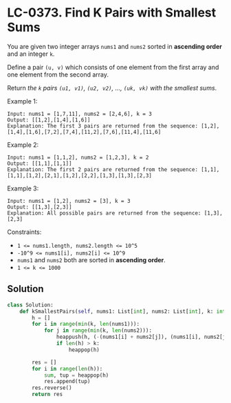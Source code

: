 # LC-0373. Find K Pairs with Smallest Sums

You are given two integer arrays `nums1` and `nums2` sorted in **ascending order** and an integer `k`.

Define a pair `(u, v)` which consists of one element from the first array and one element from the second array.

Return _the `k` pairs `(u1, v1)`, `(u2, v2)`, ..., `(uk, vk)` with the smallest sums_.

Example 1:

```
Input: nums1 = [1,7,11], nums2 = [2,4,6], k = 3
Output: [[1,2],[1,4],[1,6]]
Explanation: The first 3 pairs are returned from the sequence: [1,2],[1,4],[1,6],[7,2],[7,4],[11,2],[7,6],[11,4],[11,6]
```

Example 2:

```
Input: nums1 = [1,1,2], nums2 = [1,2,3], k = 2
Output: [[1,1],[1,1]]
Explanation: The first 2 pairs are returned from the sequence: [1,1],[1,1],[1,2],[2,1],[1,2],[2,2],[1,3],[1,3],[2,3]
```

Example 3:

```
Input: nums1 = [1,2], nums2 = [3], k = 3
Output: [[1,3],[2,3]]
Explanation: All possible pairs are returned from the sequence: [1,3],[2,3]
```

Constraints:

-   `1 <= nums1.length, nums2.length <= 10^5`
-   `-10^9 <= nums1[i], nums2[i] <= 10^9`
-   `nums1` and `nums2` both are sorted in **ascending order**.
-   `1 <= k <= 1000`

## Solution

```python
class Solution:
    def kSmallestPairs(self, nums1: List[int], nums2: List[int], k: int) -> List[List[int]]:
        h = []
        for i in range(min(k, len(nums1))):
            for j in range(min(k, len(nums2))):
                heappush(h, (-(nums1[i] + nums2[j]), (nums1[i], nums2[j])))
                if len(h) > k:
                    heappop(h)

        res = []
        for i in range(len(h)):
            sum, tup = heappop(h)
            res.append(tup)
        res.reverse()
        return res
```
